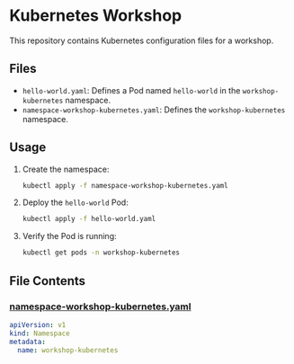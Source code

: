 # Kubernetes Workshop

This repository contains Kubernetes configuration files for a workshop.

## Files

- `hello-world.yaml`: Defines a Pod named `hello-world` in the `workshop-kubernetes` namespace.
- `namespace-workshop-kubernetes.yaml`: Defines the `workshop-kubernetes` namespace.

## Usage

1. Create the namespace:

    ```sh
    kubectl apply -f namespace-workshop-kubernetes.yaml
    ```

2. Deploy the `hello-world` Pod:

    ```sh
    kubectl apply -f hello-world.yaml
    ```

3. Verify the Pod is running:

    ```sh
    kubectl get pods -n workshop-kubernetes
    ```

## File Contents

### [namespace-workshop-kubernetes.yaml](namespace-workshop-kubernetes.yaml)

```yaml
apiVersion: v1
kind: Namespace
metadata:
  name: workshop-kubernetes